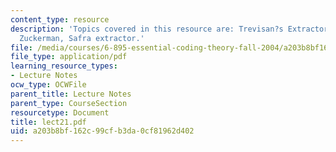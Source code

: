 ```yaml
---
content_type: resource
description: 'Topics covered in this resource are: Trevisan?s Extractor and The Ta-Shma,
  Zuckerman, Safra extractor.'
file: /media/courses/6-895-essential-coding-theory-fall-2004/a203b8bf162c99cfb3da0cf81962d402_lect21.pdf
file_type: application/pdf
learning_resource_types:
- Lecture Notes
ocw_type: OCWFile
parent_title: Lecture Notes
parent_type: CourseSection
resourcetype: Document
title: lect21.pdf
uid: a203b8bf-162c-99cf-b3da-0cf81962d402
---
```

